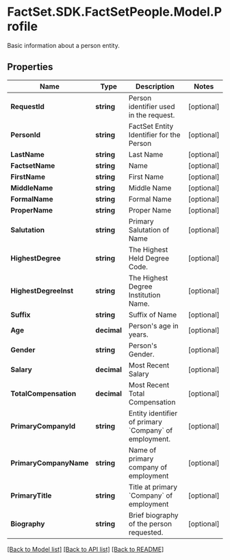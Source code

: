 # FactSet.SDK.FactSetPeople.Model.Profile
Basic information about a person entity.

## Properties

Name | Type | Description | Notes
------------ | ------------- | ------------- | -------------
**RequestId** | **string** | Person identifier used in the request. | [optional] 
**PersonId** | **string** | FactSet Entity Identifier for the Person | [optional] 
**LastName** | **string** | Last Name | [optional] 
**FactsetName** | **string** | Name | [optional] 
**FirstName** | **string** | First Name | [optional] 
**MiddleName** | **string** | Middle Name | [optional] 
**FormalName** | **string** | Formal Name | [optional] 
**ProperName** | **string** | Proper Name | [optional] 
**Salutation** | **string** | Primary Salutation of Name | [optional] 
**HighestDegree** | **string** | The Highest Held Degree Code. | [optional] 
**HighestDegreeInst** | **string** | The Highest Degree Institution Name. | [optional] 
**Suffix** | **string** | Suffix of Name | [optional] 
**Age** | **decimal** | Person&#39;s age in years. | [optional] 
**Gender** | **string** | Person&#39;s Gender. | [optional] 
**Salary** | **decimal** | Most Recent Salary | [optional] 
**TotalCompensation** | **decimal** | Most Recent Total Compensation | [optional] 
**PrimaryCompanyId** | **string** | Entity identifier of primary &#x60;Company&#x60; of employment. | [optional] 
**PrimaryCompanyName** | **string** | Name of primary company of employment | [optional] 
**PrimaryTitle** | **string** | Title at primary &#x60;Company&#x60; of employment | [optional] 
**Biography** | **string** | Brief biography of the person requested. | [optional] 

[[Back to Model list]](../README.md#documentation-for-models) [[Back to API list]](../README.md#documentation-for-api-endpoints) [[Back to README]](../README.md)

